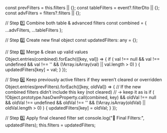   const prevFilters = this.filters || {};
  const tableFilters = event?.filterDto || {};
  const advFilters = filters?.filters || {};

  // Step 1️⃣ Combine both table & advanced filters
  const combined = { ...advFilters, ...tableFilters };

  // Step 2️⃣ Create new final object
  const updatedFilters: any = {};

  // Step 3️⃣ Merge & clean up valid values
  Object.entries(combined).forEach(([key, val]) => {
    if (
      val !== null &&
      val !== undefined &&
      val !== '' &&
      (!Array.isArray(val) || val.length > 0)
    ) {
      updatedFilters[key] = val;
    }
  });

  // Step 4️⃣ Keep previously active filters if they weren’t cleared or overridden
  Object.entries(prevFilters).forEach(([key, oldVal]) => {
    // If the new combined filters didn’t include this key (not cleared)
    // → keep it as is
    if (
      !Object.prototype.hasOwnProperty.call(combined, key) &&
      oldVal !== null &&
      oldVal !== undefined &&
      oldVal !== '' &&
      (!Array.isArray(oldVal) || oldVal.length > 0)
    ) {
      updatedFilters[key] = oldVal;
    }
  });

  // Step 5️⃣ Apply final cleaned filter set
  console.log("🧩 Final Filters:", updatedFilters);
  this.filters = updatedFilters;
